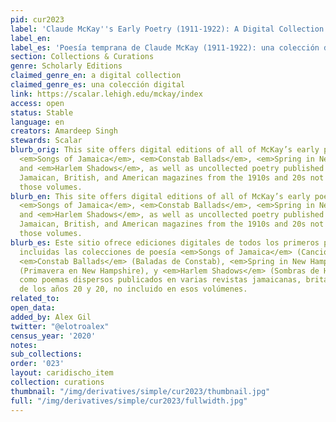 ```yaml
---
pid: cur2023
label: 'Claude McKay''s Early Poetry (1911-1922): A Digital Collection'
label_en:
label_es: 'Poesía temprana de Claude McKay (1911-1922): una colección digital'
section: Collections & Curations
genre: Scholarly Editions
claimed_genre_en: a digital collection
claimed_genre_es: una colección digital
link: https://scalar.lehigh.edu/mckay/index
access: open
status: Stable
language: en
creators: Amardeep Singh
stewards: Scalar
blurb_orig: This site offers digital editions of all of McKay’s early poems, including
  <em>Songs of Jamaica</em>, <em>Constab Ballads</em>, <em>Spring in New Hampshire</em>,
  and <em>Harlem Shadows</em>, as well as uncollected poetry published in various
  Jamaican, British, and American magazines from the 1910s and 20s not included in
  those volumes.
blurb_en: This site offers digital editions of all of McKay’s early poems, including
  <em>Songs of Jamaica</em>, <em>Constab Ballads</em>, <em>Spring in New Hampshire</em>,
  and <em>Harlem Shadows</em>, as well as uncollected poetry published in various
  Jamaican, British, and American magazines from the 1910s and 20s not included in
  those volumes.
blurb_es: Este sitio ofrece ediciones digitales de todos los primeros poemas de McKay,
  incluidas las colecciones de poesía <em>Songs of Jamaica</em> (Canción de Jamaica),
  <em>Constab Ballads</em> (Baladas de Constab), <em>Spring in New Hampshire</em>
  (Primavera en New Hampshire), y <em>Harlem Shadows</em> (Sombras de Harlem), así
  como poemas dispersos publicados en varias revistas jamaicanas, británicas y estadounidenses
  de los años 20 y 20, no incluido en esos volúmenes.
related_to:
open_data:
added_by: Alex Gil
twitter: "@elotroalex"
census_year: '2020'
notes:
sub_collections:
order: '023'
layout: caridischo_item
collection: curations
thumbnail: "/img/derivatives/simple/cur2023/thumbnail.jpg"
full: "/img/derivatives/simple/cur2023/fullwidth.jpg"
---
```

